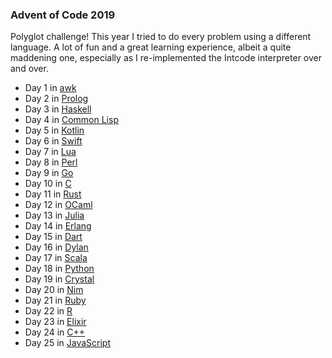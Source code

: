 ### Advent of Code 2019

Polyglot challenge! This year I tried to do every problem using a different language. A lot of fun and a great learning experience,
albeit a quite maddening one, especially as I re-implemented the Intcode interpreter over and over.

- Day 1 in [awk](https://en.wikipedia.org/wiki/AWK)
- Day 2 in [Prolog](https://www.swi-prolog.org/)
- Day 3 in [Haskell](https://www.haskell.org/)
- Day 4 in [Common Lisp](https://common-lisp.net/)
- Day 5 in [Kotlin](https://kotlinlang.org/)
- Day 6 in [Swift](https://www.swift.org/)
- Day 7 in [Lua](https://www.lua.org/)
- Day 8 in [Perl](https://www.perl.org/)
- Day 9 in [Go](https://go.dev/)
- Day 10 in [C](https://en.wikipedia.org/wiki/C_(programming_language))
- Day 11 in [Rust](https://www.rust-lang.org/)
- Day 12 in [OCaml](https://ocaml.org/)
- Day 13 in [Julia](https://julialang.org/)
- Day 14 in [Erlang](https://www.erlang.org/)
- Day 15 in [Dart](https://dart.dev/)
- Day 16 in [Dylan](https://opendylan.org/)
- Day 17 in [Scala](https://www.scala-lang.org/)
- Day 18 in [Python](https://www.python.org/)
- Day 19 in [Crystal](https://crystal-lang.org/)
- Day 20 in [Nim](https://nim-lang.org/)
- Day 21 in [Ruby](https://www.ruby-lang.org/en/)
- Day 22 in [R](https://www.r-project.org/)
- Day 23 in [Elixir](https://elixir-lang.org/)
- Day 24 in [C++](https://isocpp.org/)
- Day 25 in [JavaScript](https://developer.mozilla.org/en-US/docs/Web/JavaScript)
